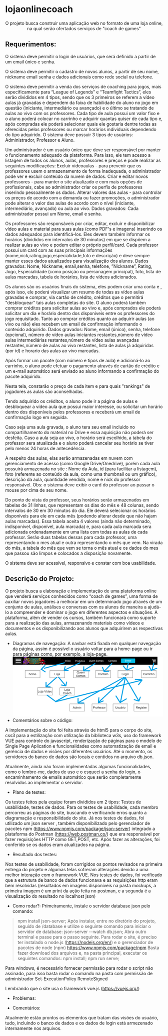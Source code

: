 # lojaonlinecoach
<p align="center">O projeto busca construir uma aplicação web no formato de uma loja online, na qual serão ofertados serviços de "coach de games"</p>

## Requerimentos:

O sistema deve permitir o login de usuários, que será definido a partir de um email único e senha.

O sistema deve permitir o cadastro de novos alunos, a partir de seu nome, nickname email senha e dados adicionais como rede social ou telefone. 

O sistema deve permitir a venda dos serviços de coaching para jogos, mais especificamente para “League of Legends” e “Teamfight Tactics”, eles serão divididos em 4 tipos, sendo que os 3 primeiros se referem a vídeo aulas já gravadas e dependem da faixa de habilidade do aluno no jogo em questão (iniciante, intermediário ou avançado) e o último se tratando de aulas ao vivo com os professores. Cada tipo de aula possui um valor fixo e o aluno poderá colocar no carrinho e adquirir quantas quiser de cada tipo e, após compradas ele poderá selecionar quais ele gostaria dentre todas as oferecidas pelos professores ou marcar horários individuais dependendo do tipo adquirido.
O sistema deve possuir 3 tipos de usuários: Administrador, Professor e Aluno.

Um administrador é um usuário único  que deve ser responsável por manter o funcionamento adequado da plataforma. Para isso, ele tem acesso a listagem de todos os alunos, aulas, professores e preços e pode realizar as seguintes modificações:
Excluir videoaulas - para prevenir que os professores usem o armazenamento de forma inadequada, o administrador pode ver e excluir conteúdo da nuvem de dados.
Criar e editar novos professores - para manter o site atualizado e com mais opções de profissionais, cabe ao administrador criar os perfis de professores inserindo pessoalmente os dados.
Alterar valores das aulas - para controlar os preços de acordo com a demanda ou fazer promoções, o administrador pode alterar o valor das aulas de acordo com o nível (iniciante, intermediário, avançado) ou aula ao vivo.
Dados gravados:  Cada administrador possui um Nome, email e senha.

Os professores são responsáveis por criar, editar, excluir e disponibilizar vídeo aulas e material para suas aulas (como PDF's e imagens) inserindo os dados adequados para identificá-los. Eles devem também informar os horários (divididos em intervalos de 30 minutos) em que se dispõem a realizar aulas ao vivo e podem editar o próprio perfil/card. Cada professor possui um card com as suas principais informações (nome,nick,rating,jogo,especialidade,foto e descrição) e deve sempre manter esses dados atualizados para visualização dos alunos. 
Dados gravados: Nome, Nickname,  email,senha, telefone, ”Nickname”, Rating, Jogo, Especialidade (como posição ou personagem principal), foto, lista de aulas marcadas, tabela de horários, lista de vídeos adicionados.

Os alunos são os usuários finais do sistema, eles podem criar uma conta e , após isso, ele poderá visualizar um resumo de todas as vídeo aulas gravadas e comprar, via cartão de crédito, créditos que o permitirá "desbloquear" tais aulas completas do site. O aluno poderá também comprar créditos para solicitar aulas ao vivo e, após comprados ele poderá solicitar um dia e horário dentro dos disponíveis entre os professores do jogo requisitado.
Tanto ao comprar créditos quanto ao adquirir aulas (ao vivo ou não) eles recebem um email de confirmação informando o conteúdo adquirido.
Dados gravados: Nome, email (único), senha, telefone (opcional), número de vídeo aulas iniciantes restantes,número de vídeo aulas intermediárias restantes,número de vídeo aulas avançadas restantes,número de aulas ao vivo restantes,
lista de aulas já adquiridas (por id) e horario das aulas ao vivo marcadas.
 
Após formar um pacote (com número e tipos de aula) e adicioná-lo ao carrinho, o aluno pode efetuar o pagamento através de cartão de crédito e um e-mail automático será enviado ao aluno informando a confirmação do pacote adquirido.
 
Nesta tela, constarão o preço de cada item e para quais "rankings" de jogadores as aulas são aconselhadas.
 
Tendo adquirido os créditos, o aluno pode ir a página de aulas e desbloquear a vídeo aula que possui maior interesse, ou solicitar um horário dentro dos disponíveis pelos professores e receberá um email de confirmação logo em seguida.
 
Caso seja uma aula gravada, o aluno tera seu email incluido no compartilhamento do material no Drive e essa aquisição não poderá ser desfeita. Caso a aula seja ao vivo, o horário será escolhido, a tabela do professor sera atualizada e o aluno poderá cancelar seu horário se tiver pelo menos 24 horas de antecedência. 
 
A respeito das aulas, elas serão  armazenadas em nuvem com gerenciamento de acesso (como Google Drive/Onedrive), porém cada aula possuirá armazenada no site :
Nome da Aula, id (para facilitar a listagem), foto (referente ao conteúdo da aula, como uma thumbnail ou um gráfico), descrição da aula, quantidade vendida, nome e nick do professor responsável.  Obs: o sistema deve exibir o card do professor ao passar o mouse por cima de seu nome. 
 
Do ponto de vista do professor, seus horários serão armazenados em tabelas de 31 linhas, que representam os dias do mês e 48 colunas, sendo intervalos de 30 em 30 minutos do dia. Ele deverá selecionar os horários disponíveis para ele em cada mês (podendo alterar desde que não hajam aulas marcadas). Essa tabela aceita 4 valores (ainda não determinado, indisponível, disponível, aula marcada) e, para cada aula marcada sera adicionada ordenadamente em uma lista com todas as aulas de cada professor. Serão duas tabelas dessas para cada professor, uma representando o mes atual e outra representando o mês que vem. Na virada do mês, a tabela do mês que vem se torna o mês atual e os dados do mes que passou são limpos e colocados a disposição novamente.
 
O sistema deve ser acessível, responsivo e constar com boa usabilidade.

## Descrição do Projeto:

O projeto busca a elaboração e implementação de uma plataforma online que venderá serviços conhecidos como “coach de games”, uma forma de auxiliar novos jogadores a melhorar em um determinado jogo através de um conjunto de aulas, análises e conversas com os alunos de maneira a ajudá-lo a compreender e dominar o jogo em diferentes aspectos e situações.
A plataforma, além de vender os cursos, também funcionará como suporte para a realização das aulas, armazenando materiais como vídeos e documentos e os disponibilizando aos alunos que adquirirem as respectivas aulas.

* Diagramas de navegação:
A navbar está fixada em qualquer navegação da página, assim é possível o usuário voltar para a home-page ou ir para páginas como, por exemplo, a loja-page.
![alt text](https://github.com/NathanTBP/lojaonlinecoach/blob/main/navdiagram.png?raw=true)
* Comentários sobre o código:

A implementação do site foi feita através de html5 para o corpo do site, css3 para a estilização com utilização da biblioteca w3s, uso do framework VUE para controle do javascript, 
renderização de páginas para o modelo de Single Page Aplication e funcionalidades como automatização de email e gerência de dados e visões por diferentes usuários. 
Até o momento, os servidores do banco de dados são locais e contidos no arquivo db.json.

Atualmente, ainda não foram implementadas algumas funcionalidades, como o lembre-me, dados de uso e o esqueci a senha do login, o encaminhamento de emails automático que serão completamente resolvidos ao implementar o servidor.

* Plano de testes:

Os testes feitos pela equipe foram divididos em 2 tipos: Testes de usabilidade, testes de dados.
Para os testes de usabilidade, cada membro percorreu as páginas do site, buscando e verificando erros quanto a diagramação e responsibilidade do site.
Já nos testes de dados, foi utilizado um json server , também disponibilizado pelo gerenciador de pacotes npm (https://www.npmjs.com/package/json-server) integrado a 
plataforma do Postman (https://web.postman.co/) que era responsável por fazer requisições HTTP como GET,POST, etc. Após fazer as alterações, foi conferido se os dados eram 
atualizados na página.

* Resultado dos testes:

Nos testes de usabilidade, foram corrigidos os pontos revisados na primeira entrega do projeto e algumas telas sofreram alterações devido a uma melhor interação com o framework VUE.
Nos testes de dados, foi verificado que a estrutura de banco de dados funcionava e as requisições http eram bem resolvidas (resultados em imagens disponíveis na pasta mockups, 
a primeira imagem é um print da ação feita no postman, e a segunda é a visualização do resultado no localhost json)

* Como rodar?:
Primeiramente, instale o servidor database json pelo comando:
> npm install json-server;
Após instalar, entre no diretório do projeto, seguido de /database e utilize o seguinte comando para iniciar o servidor de database:
> json-server --watch db.json;
Abra outro terminal e passe para o passo seguinte.
Para rodar o site, é preciso ter instalado o node.js (https://nodejs.org/en/) e o gerenciador de pacotes de node (npm) https://www.npmjs.com/package/npm
Basta fazer download dos arquivos e, na pasta principal, executar os seguintes comandos:
> npm install;
> npm run serve;

Para windows, é necessário fornecer permissão para rodar o script não assinado, para isso basta rodar o comando na pasta com permissão de administrador
Set-ExecutionPolicy RemoteSigned

Lembrando que o site usa o framework vue.js (https://vuejs.org/)

* Problemas:


* Comentários:

Atualmente estão prontos os elementos que tratam das visões do usuário, tudo, incluindo o banco de dados e os dados de login está armezenado internamente nos arquivos.
